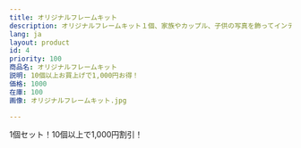 ```yaml
---
title: オリジナルフレームキット
description: オリジナルフレームキット１個、家族やカップル、子供の写真を飾ってインテリアとして楽しみましょう。
lang: ja
layout: product
id: 4
priority: 100
商品名: オリジナルフレームキット
説明: 10個以上お買上げで1,000円お得！
価格: 1000
在庫: 100
画像: オリジナルフレームキット.jpg

---
```


1個セット！10個以上で1,000円割引！
